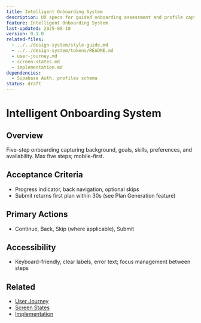 ```yaml
---
title: Intelligent Onboarding System
description: UX specs for guided onboarding assessment and profile capture.
feature: Intelligent Onboarding System
last-updated: 2025-08-10
version: 0.1.0
related-files:
  - ../../design-system/style-guide.md
  - ../../design-system/tokens/README.md
  - user-journey.md
  - screen-states.md
  - implementation.md
dependencies:
  - Supabase Auth, profiles schema
status: draft
---
```


# Intelligent Onboarding System

## Overview
Five-step onboarding capturing background, goals, skills, preferences, and availability. Max five steps; mobile-first.

## Acceptance Criteria
- Progress indicator, back navigation, optional skips
- Submit returns first plan within 30s (see Plan Generation feature)

## Primary Actions
- Continue, Back, Skip (where applicable), Submit

## Accessibility
- Keyboard-friendly, clear labels, error text; focus management between steps

## Related
- [User Journey](user-journey.md)
- [Screen States](screen-states.md)
- [Implementation](implementation.md)
